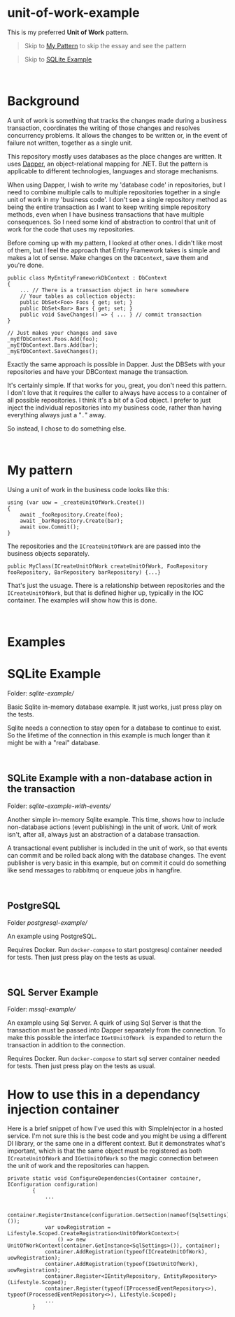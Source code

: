 # unit-of-work-example

This is my preferred **Unit of Work** pattern.

> Skip to [My Pattern](#my-pattern) to skip the essay and see the pattern

> Skip to [SQLite Example](#sqlite-example)

<br/>

# Background

A unit of work is something that tracks the changes made during a business transaction, coordinates the writing of those changes and resolves concurrency problems. It allows the changes to be written or, in the event of failure not written, together as a single unit.

This repository mostly uses databases as the place changes are written. It uses [Dapper](https://github.com/DapperLib/Dapper), an object-relational mapping for .NET. But the pattern is applicable to different technologies, languages and storage mechanisms.

When using Dapper, I wish to write my 'database code' in repositories, but I need to combine multiple calls to multiple repositories together in a single unit of work in my 'business code'. I don't see a single repository method as being the entire transaction as I want to keep writing simple repository methods, even when I have business transactions that have multiple consequences. So I need some kind of abstraction to control that unit of work for the code that uses my repositories.

Before coming up with my pattern, I looked at other ones. I didn't like most of  them, but I feel the approach that Entity Framework takes is simple and makes a lot of sense. Make changes on the `DBContext`, save them and you're done.

    public class MyEntityFrameworkDbContext : DbContext
    {
        ... // There is a transaction object in here somewhere
        // Your tables as collection objects:
        public DbSet<Foo> Foos { get; set; }
        public DbSet<Bar> Bars { get; set; }
        public void SaveChanges() => { ... } // commit transaction
    }

    // Just makes your changes and save
    _myEfDbContext.Foos.Add(foo);
    _myEfDbContext.Bars.Add(bar);
    _myEfDbContext.SaveChanges();

Exactly the same approach is possible in Dapper. Just the DBSets with your repositories and have your DBContext manage the transaction.

It's certainly simple. If that works for you, great, you don't need this pattern. I don't love that it requires the caller to always have access to a container of all possible repositories. I think it's a bit of a God object. I prefer to just inject the individual repositories into my business code, rather than having everything always just a "`.`"  away.

So instead, I chose to do something else.

<br/>

# My pattern

Using a unit of work in the business code looks like this:

    using (var uow = _createUnitOfWork.Create())
    {
        await _fooRepository.Create(foo);
        await _barRepository.Create(bar);
        await uow.Commit();
    }

The repositories and the `ICreateUnitOfWork` are are passed into the business objects separately.

    public MyClass(ICreateUnitOfWork createUnitOfWork, FooRepository fooRepository, BarRepository barRepository) {...}

That's just the usuage. There is a relationship between repositories and the `ICreateUnitOfWork`, but that is defined higher up, typically in the IOC container. The examples will show how this is done.

<br/>

# Examples

# SQLite Example

Folder: *sqlite-example/*

Basic Sqlite in-memory database example. It just works, just press play on the tests.

Sqlite needs a connection to stay open for a database to continue to exist. So the lifetime of the connection in this example is much longer than it might be with a "real" database.

<br/>

## SQLite Example with a non-database action in the transaction

Folder: *sqlite-example-with-events/*

Another simple in-memory Sqlite example. This time, shows  how to include non-database actions (event publishing) in the unit of work. Unit of work isn't, after all, always just an abstraction of a database transaction.

A transactional event publisher is included in the unit of work, so that events can commit and be rolled back along with the database changes. The event publisher is very basic in this example, but on commit it could do something like send messages to rabbitmq or enqueue jobs in hangfire.

<br/>

## PostgreSQL

Folder *postgresql-example/*

An example using PostgreSQL.

Requires Docker. Run `docker-compose` to start postgresql container needed for tests. Then just press play on the tests as usual.

<br/>

## SQL Server Example

Folder: *mssql-example/*

An example using Sql Server. A quirk of using Sql Server is that the transaction must be passed into Dapper separately from the connection. To make this possible the interface `IGetUnitOfWork ` is expanded to return the transaction in addition to the connection.

Requires Docker. Run `docker-compose` to start sql server container needed for tests. Then just press play on the tests as usual.


# How to use this in a dependancy injection container

Here is a brief snippet of how I've used this with SimpleInjector in a hosted service. I'm not sure this is the best code and you might be using a different DI library, or the same one in a different context. But it demonstrates what's important, which is that the same object must be registered as both `ICreateUnitOfWork` and `IGetUnitOfWork` so the magic connection between the unit of work and the repositories can happen.

```
private static void ConfigureDependencies(Container container, IConfiguration configuration)
        {
            ...

            container.RegisterInstance(configuration.GetSection(nameof(SqlSettings)).Get<SqlSettings>());
            var uowRegistration = Lifestyle.Scoped.CreateRegistration<UnitOfWorkContext>(
                () => new UnitOfWorkContext(container.GetInstance<SqlSettings>()), container);
            container.AddRegistration(typeof(ICreateUnitOfWork), uowRegistration);
            container.AddRegistration(typeof(IGetUnitOfWork), uowRegistration);
            container.Register<IEntityRepository, EntityRepository>(Lifestyle.Scoped);
            container.Register(typeof(IProcessedEventRepository<>), typeof(ProcessedEventRepository<>), Lifestyle.Scoped);
			...
        }
```


